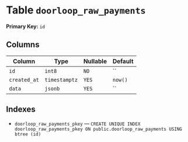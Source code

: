 # Table `doorloop_raw_payments`

**Primary Key:** `id`

## Columns

| Column | Type | Nullable | Default |
|---|---|---|---|
| `id` | `int8` | `NO` | `` |
| `created_at` | `timestamptz` | `YES` | `now()` |
| `data` | `jsonb` | `YES` | `` |

## Indexes

- `doorloop_raw_payments_pkey` — `CREATE UNIQUE INDEX doorloop_raw_payments_pkey ON public.doorloop_raw_payments USING btree (id)`